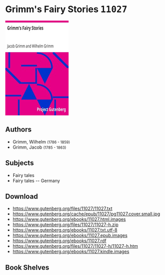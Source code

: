 # Grimm's Fairy Stories <kbd>11027</kbd>

![](./cover.medium.jpg "")

## Authors


 - Grimm, Wilhelm <small>(1786 - 1859)</small>
 - Grimm, Jacob <small>(1785 - 1863)</small>

## Subjects


 - Fairy tales
 - Fairy tales -- Germany

## Download


 - https://www.gutenberg.org/files/11027/11027.txt
 - https://www.gutenberg.org/cache/epub/11027/pg11027.cover.small.jpg
 - https://www.gutenberg.org/ebooks/11027.html.images
 - https://www.gutenberg.org/files/11027/11027-h.zip
 - https://www.gutenberg.org/ebooks/11027.txt.utf-8
 - https://www.gutenberg.org/ebooks/11027.epub.images
 - https://www.gutenberg.org/ebooks/11027.rdf
 - https://www.gutenberg.org/files/11027/11027-h/11027-h.htm
 - https://www.gutenberg.org/ebooks/11027.kindle.images

## Book Shelves


